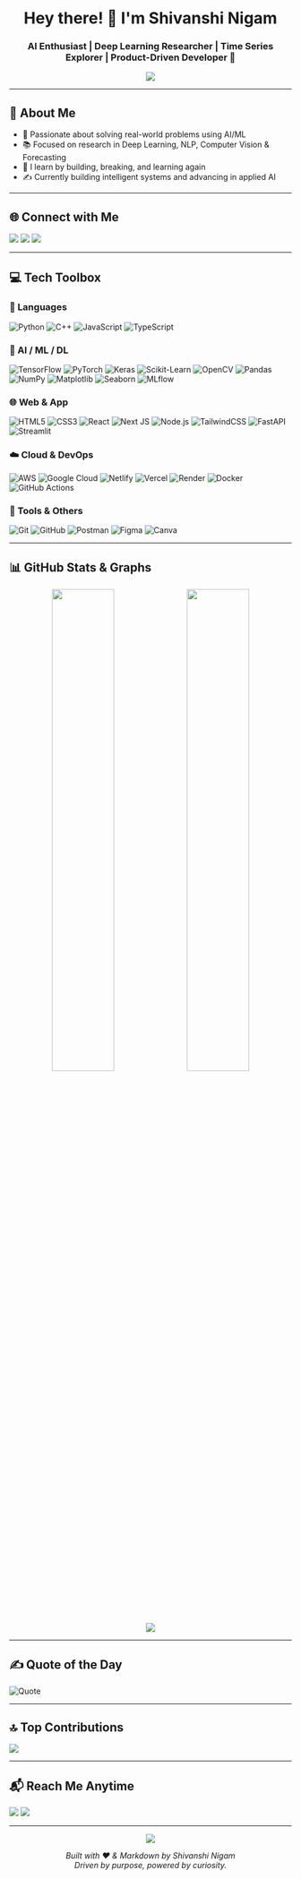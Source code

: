 <h1 align="center">Hey there! 👋 I'm Shivanshi Nigam</h1>
<h3 align="center">AI Enthusiast | Deep Learning Researcher | Time Series Explorer | Product-Driven Developer 🚀</h3>

<p align="center">
  <img src="https://readme-typing-svg.herokuapp.com/?lines=ML%20%7C%20DL%20%7C%20NLP%20%7C%20CV%20%7C%20Time-Series%20%7C%20FastAPI%20%7C%20React%20%7C%20Streamlit;Always%20building%20something%20cool...;Researching%20and%20Contributing%20to%20AI!&center=true&width=500&height=50" />
</p>

---

## 💫 About Me

- 🧠 Passionate about solving real-world problems using AI/ML  
- 📚 Focused on research in Deep Learning, NLP, Computer Vision & Forecasting  
- 🧪 I learn by building, breaking, and learning again  
- ✍️ Currently building intelligent systems and advancing in applied AI  

---

## 🌐 Connect with Me

<p align="left">
  <a href="https://www.linkedin.com/in/shivanshinigam" target="_blank"><img src="https://img.shields.io/badge/LinkedIn-%230077B5.svg?style=flat-square&logo=linkedin&logoColor=white"/></a>
  <a href="mailto:shivanshinigam4@gmail.com"><img src="https://img.shields.io/badge/Email-D14836?style=flat-square&logo=gmail&logoColor=white" /></a>
  <a href="https://github.com/shivanshinigam"><img src="https://img.shields.io/badge/GitHub-100000?style=flat-square&logo=github&logoColor=white"/></a>
</p>

---

## 💻 Tech Toolbox

### 🚀 Languages
![Python](https://img.shields.io/badge/python-3670A0?style=for-the-badge&logo=python&logoColor=ffdd54)
![C++](https://img.shields.io/badge/c++-00599C?style=for-the-badge&logo=c%2B%2B&logoColor=white)
![JavaScript](https://img.shields.io/badge/javascript-323330?style=for-the-badge&logo=javascript&logoColor=F7DF1E)
![TypeScript](https://img.shields.io/badge/typescript-007ACC?style=for-the-badge&logo=typescript&logoColor=white)

### 🧠 AI / ML / DL
![TensorFlow](https://img.shields.io/badge/TensorFlow-FF6F00?style=for-the-badge&logo=tensorflow&logoColor=white)
![PyTorch](https://img.shields.io/badge/PyTorch-EE4C2C?style=for-the-badge&logo=pytorch&logoColor=white)
![Keras](https://img.shields.io/badge/Keras-D00000?style=for-the-badge&logo=keras&logoColor=white)
![Scikit-Learn](https://img.shields.io/badge/scikit--learn-F7931E?style=for-the-badge&logo=scikit-learn&logoColor=white)
![OpenCV](https://img.shields.io/badge/OpenCV-27338e?style=for-the-badge&logo=opencv&logoColor=white)
![Pandas](https://img.shields.io/badge/pandas-150458?style=for-the-badge&logo=pandas&logoColor=white)
![NumPy](https://img.shields.io/badge/numpy-013243?style=for-the-badge&logo=numpy&logoColor=white)
![Matplotlib](https://img.shields.io/badge/Matplotlib-white?style=for-the-badge&logo=Matplotlib&logoColor=black)
![Seaborn](https://img.shields.io/badge/seaborn-9BA1B0?style=for-the-badge&logo=python&logoColor=white)
![MLflow](https://img.shields.io/badge/mlflow-2C2E2F?style=for-the-badge&logo=numpy&logoColor=blue)

### 🌐 Web & App
![HTML5](https://img.shields.io/badge/html5-E34F26?style=for-the-badge&logo=html5&logoColor=white)
![CSS3](https://img.shields.io/badge/css3-1572B6?style=for-the-badge&logo=css3&logoColor=white)
![React](https://img.shields.io/badge/react-20232A?style=for-the-badge&logo=react&logoColor=61DAFB)
![Next JS](https://img.shields.io/badge/Next-black?style=for-the-badge&logo=next.js&logoColor=white)
![Node.js](https://img.shields.io/badge/node.js-6DA55F?style=for-the-badge&logo=node.js&logoColor=white)
![TailwindCSS](https://img.shields.io/badge/tailwindcss-38B2AC?style=for-the-badge&logo=tailwind-css&logoColor=white)
![FastAPI](https://img.shields.io/badge/FastAPI-005571?style=for-the-badge&logo=fastapi)
![Streamlit](https://img.shields.io/badge/Streamlit-FF4B4B?style=for-the-badge&logo=streamlit&logoColor=white)

### ☁️ Cloud & DevOps
![AWS](https://img.shields.io/badge/AWS-FF9900?style=for-the-badge&logo=amazonaws&logoColor=white)
![Google Cloud](https://img.shields.io/badge/Google_Cloud-4285F4?style=for-the-badge&logo=google-cloud&logoColor=white)
![Netlify](https://img.shields.io/badge/netlify-00C7B7?style=for-the-badge&logo=netlify&logoColor=white)
![Vercel](https://img.shields.io/badge/vercel-000000?style=for-the-badge&logo=vercel&logoColor=white)
![Render](https://img.shields.io/badge/render-46E3B7?style=for-the-badge&logo=render&logoColor=white)
![Docker](https://img.shields.io/badge/docker-2496ED?style=for-the-badge&logo=docker&logoColor=white)
![GitHub Actions](https://img.shields.io/badge/github_actions-2088FF?style=for-the-badge&logo=github-actions&logoColor=white)

### 🧰 Tools & Others
![Git](https://img.shields.io/badge/git-F05033?style=for-the-badge&logo=git&logoColor=white)
![GitHub](https://img.shields.io/badge/github-181717?style=for-the-badge&logo=github&logoColor=white)
![Postman](https://img.shields.io/badge/Postman-FF6C37?style=for-the-badge&logo=postman&logoColor=white)
![Figma](https://img.shields.io/badge/figma-F24E1E?style=for-the-badge&logo=figma&logoColor=white)
![Canva](https://img.shields.io/badge/Canva-00C4CC?style=for-the-badge&logo=canva&logoColor=white)

---

## 📊 GitHub Stats & Graphs

<p align="center">
  <img src="https://github-readme-stats.vercel.app/api?username=shivanshinigam&show_icons=true&theme=tokyonight&hide_border=true" width="47%" />
  <img src="https://github-readme-streak-stats.herokuapp.com/?user=shivanshinigam&theme=tokyonight&hide_border=true" width="47%" />
</p>

<p align="center">
  <img src="https://github-readme-activity-graph.vercel.app/graph?username=shivanshinigam&bg_color=0d1117&color=57e389&line=2ea043&point=1adbce&area=true&hide_border=true" />
</p>

---

## ✍️ Quote of the Day
![Quote](https://quotes-github-readme.vercel.app/api?type=horizontal&theme=dark)

---

## 🔝 Top Contributions
![](https://github-contributor-stats.vercel.app/api?username=shivanshinigam&limit=5&theme=tokyonight&combine_all_yearly_contributions=true)

---

## 📬 Reach Me Anytime

<p align="left">
  <a href="mailto:shivanshinigam4@gmail.com"><img src="https://img.shields.io/badge/Email-grey?style=flat&logo=gmail" /></a>
  <a href="https://www.linkedin.com/in/shivanshinigam"><img src="https://img.shields.io/badge/LinkedIn-blue?style=flat&logo=linkedin" /></a>
</p>

---

<p align="center">
  <img src="https://visitcount.itsvg.in/api?id=shivanshinigam&icon=0&color=4" />
</p>

<p align="center">
  <i>Built with ❤️ & Markdown by Shivanshi Nigam</i><br>
  <i>Driven by purpose, powered by curiosity.</i>
</p>
